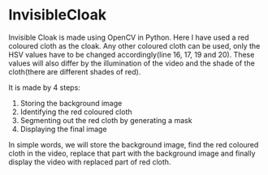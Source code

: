 # InvisibleCloak
Invisible Cloak is made using OpenCV in Python. Here I have used a red coloured cloth as the cloak. Any other coloured cloth can be used, only the HSV values have to be changed accordingly(line 16, 17, 19 and 20). These values will also differ by the illumination of the video and the shade of the cloth(there are different shades of red).

It is made by 4 steps:
  1) Storing the background image
  2) Identifying the red coloured cloth
  3) Segmenting out the red cloth by generating a mask
  4) Displaying the final image

In simple words, we will store the background image, find the red coloured cloth in the video, replace that part with the background image and finally display the video with replaced part of red cloth.
